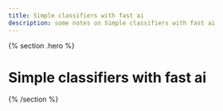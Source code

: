 ```yaml
---
title: Simple classifiers with fast ai
description: some notes on Simple classifiers with fast ai
---
```


{% section .hero %}
# Simple classifiers with fast ai

{% /section %}